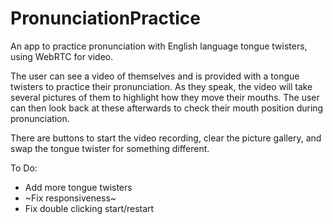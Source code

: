 # PronunciationPractice
An app to practice pronunciation with English language tongue twisters, using WebRTC for video.

The user can see a video of themselves and is provided with a tongue twisters to practice their pronunciation. As they speak, the video
will take several pictures of them to highlight how they move their mouths. The user can then look back at these afterwards to check their mouth position during pronunciation. 

There are buttons to start the video recording, clear the picture gallery, and swap the tongue twister for something different.

To Do:
- Add more tongue twisters
- ~Fix responsiveness~
- Fix double clicking start/restart
